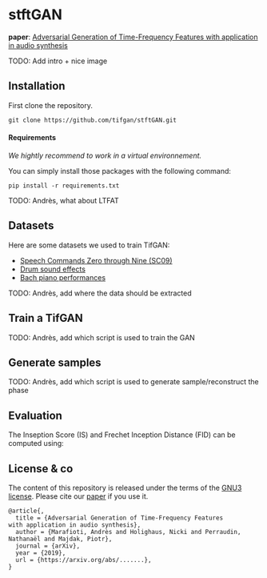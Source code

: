 # stftGAN


**paper**: [Adversarial Generation of Time-Frequency Features
with application in audio synthesis][paper]

[paper]: https://arxiv.org/abs/...........

TODO: Add intro + nice image


## Installation

First clone the repository.

```
git clone https://github.com/tifgan/stftGAN.git 
```

#### Requirements

*We hightly recommend to work in a virtual environnement.*

You can simply install those packages with the following command:
```
pip install -r requirements.txt
```

TODO: Andrès, what about LTFAT

## Datasets

Here are some datasets we used to train TifGAN:

- [Speech Commands Zero through Nine (SC09)](http://deepyeti.ucsd.edu/cdonahue/wavegan/data/sc09.tar.gz)
- [Drum sound effects](http://deepyeti.ucsd.edu/cdonahue/wavegan/data/drums.tar.gz)
- [Bach piano performances](http://deepyeti.ucsd.edu/cdonahue/wavegan/data/mancini_piano.tar.gz)

TODO: Andrès, add where the data should be extracted


## Train a TifGAN

TODO: Andrès, add which script is used to train the GAN

## Generate samples

TODO: Andrès, add which script is used to generate sample/reconstruct the phase

## Evaluation

The Inseption Score (IS) and Frechet Inception Distance (FID) can be computed using:

## License & co

The content of this repository is released under the terms of the [GNU3 license](LICENCE.txt).
Please cite our [paper] if you use it.

```
@article{,
  title = {Adversarial Generation of Time-Frequency Features
with application in audio synthesis},
  author = {Marafioti, Andrès and Holighaus, Nicki and Perraudin, Nathanaël and Majdak, Piotr},
  journal = {arXiv},
  year = {2019},
  url = {https://arxiv.org/abs/.......},
}
```
